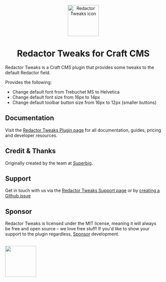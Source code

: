 <p align="center"><img src="https://verbb.imgix.net/plugins/redactor-tweaks/redactor-tweaks-icon.svg" width="100" height="100" alt="Redactor Tweaks icon"></p>
<h1 align="center">Redactor Tweaks for Craft CMS</h1>

Redactor Tweaks is a Craft CMS plugin that provides some tweaks to the default Redactor field.

Provides the following:
- Change default font from Trebuchet MS to Helvetica 
- Change default font size from 16px to 14px
- Change default toolbar button size from 16px to 12px (smaller buttons)

## Documentation
Visit the [Redactor Tweaks Plugin page](https://verbb.io/craft-plugins/redactor-tweaks) for all documentation, guides, pricing and developer resources.

## Credit & Thanks
Originally created by the team at [Superbig](https://superbig.co/).

## Support
Get in touch with us via the [Redactor Tweaks Support page](https://verbb.io/craft-plugins/redactor-tweaks/support) or by [creating a Github issue](https://github.com/verbb/redactor-tweaks/issues)

## Sponsor
Redactor Tweaks is licensed under the MIT license, meaning it will always be free and open source – we love free stuff! If you'd like to show your support to the plugin regardless, [Sponsor](https://github.com/sponsors/verbb) development.

<h2></h2>

<a href="https://verbb.io" target="_blank">
    <img width="100" src="https://verbb.io/assets/img/verbb-pill.svg">
</a>

